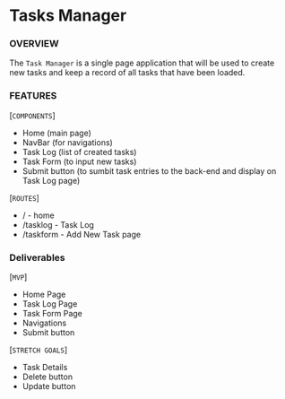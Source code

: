 # Tasks Manager

### OVERVIEW

The `Task Manager` is a single page application that will be used to create new tasks and keep a record of all tasks that have been loaded.

### FEATURES

[`COMPONENTS`]

- Home (main page)
- NavBar (for navigations)
- Task Log (list of created tasks)
- Task Form (to input new tasks)
- Submit button (to sumbit task entries to the back-end and display on Task Log page)

[`ROUTES`]

- / - home
- /tasklog - Task Log
- /taskform - Add New Task page

### Deliverables

[`MVP`]

- Home Page
- Task Log Page
- Task Form Page
- Navigations
- Submit button

[`STRETCH GOALS`]

- Task Details
- Delete button
- Update button
